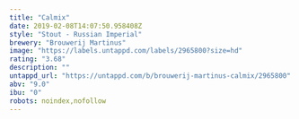 ```yaml
---
title: "Calmix"
date: 2019-02-08T14:07:50.958408Z
style: "Stout - Russian Imperial"
brewery: "Brouwerij Martinus"
image: "https://labels.untappd.com/labels/2965800?size=hd"
rating: "3.68"
description: ""
untappd_url: "https://untappd.com/b/brouwerij-martinus-calmix/2965800"
abv: "9.0"
ibu: "0"
robots: noindex,nofollow
---
```

